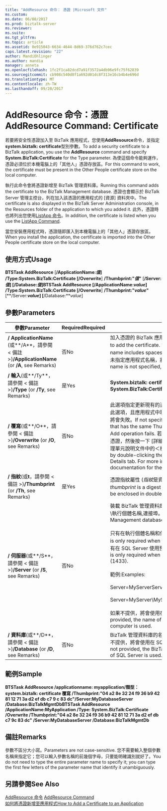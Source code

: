 ```yaml
---
title: "AddResource 命令： 憑證 |Microsoft 文件"
ms.custom: 
ms.date: 06/08/2017
ms.prod: biztalk-server
ms.reviewer: 
ms.suite: 
ms.tgt_pltfrm: 
ms.topic: article
ms.assetid: 0e915043-6634-4644-8d69-376d762c7cec
caps.latest.revision: "22"
author: MandiOhlinger
ms.author: mandia
manager: anneta
ms.openlocfilehash: 1fc2f1ca82dcd7a91f3572a4db96e9fc75f62839
ms.sourcegitcommit: cb908c540d8f1a692d01dc8f313e16cb4b4e696d
ms.translationtype: MT
ms.contentlocale: zh-TW
ms.lasthandoff: 09/20/2017
---
```

# <a name="addresource-command-certificate"></a><span data-ttu-id="9c6f9-102">AddResource 命令：憑證</span><span class="sxs-lookup"><span data-stu-id="9c6f9-102">AddResource Command: Certificate</span></span>
<span data-ttu-id="9c6f9-103">若要將安全性憑證加入至 BizTalk 應用程式，您使用**AddResource**命令，並指定**system.biztalk: certificate**型別參數。</span><span class="sxs-lookup"><span data-stu-id="9c6f9-103">To add a security certificate to a BizTalk application, you use the **AddResource** command and specify **System.BizTalk:Certificate** for the Type parameter.</span></span> <span data-ttu-id="9c6f9-104">為使這個命令能夠運作，憑證必須位於本機電腦上的「其他人」憑證存放區。</span><span class="sxs-lookup"><span data-stu-id="9c6f9-104">For this command to work, the certificate must be present in the Other People certificate store on the local computer.</span></span>  
  
 <span data-ttu-id="9c6f9-105">執行此命令會將憑證新增至 BizTalk 管理資料庫。</span><span class="sxs-lookup"><span data-stu-id="9c6f9-105">Running this command adds the certificate to the BizTalk Management database.</span></span> <span data-ttu-id="9c6f9-106">憑證也會顯示於 BizTalk Server 管理主控台，列在加入該憑證的應用程式的 [資源] 資料夾中。</span><span class="sxs-lookup"><span data-stu-id="9c6f9-106">The certificate is also displayed in the BizTalk Server Administration console, in the Resources folder of the application to which you added it.</span></span> <span data-ttu-id="9c6f9-107">此外，憑證時也將列出您使用[ListApp 命令](../core/listapp-command.md)。</span><span class="sxs-lookup"><span data-stu-id="9c6f9-107">In addition, the certificate is listed when you use the [ListApp Command](../core/listapp-command.md).</span></span>  
  
 <span data-ttu-id="9c6f9-108">當您安裝應用程式時，憑證隨即匯入到本機電腦上的「其他人」憑證存放區。</span><span class="sxs-lookup"><span data-stu-id="9c6f9-108">When you install the application, the certificate is imported into the Other People certificate store on the local computer.</span></span>  
  
## <a name="usage"></a><span data-ttu-id="9c6f9-109">使用方式</span><span class="sxs-lookup"><span data-stu-id="9c6f9-109">Usage</span></span>  
 <span data-ttu-id="9c6f9-110">**BTSTask AddResource** [**/ApplicationName:***值*] **/Type:System.BizTalk:Certificate** [**/Overwrite**] **/Thumbprint:"***值***"** [**/Server:***值*] [**/Database:***值*]</span><span class="sxs-lookup"><span data-stu-id="9c6f9-110">**BTSTask AddResource** [**/ApplicationName:***value*] **/Type:System.BizTalk:Certificate** [**/Overwrite**] **/Thumbprint:"***value***"** [**/Server:***value*] [**/Database:***value*]</span></span>  
  
## <a name="parameters"></a><span data-ttu-id="9c6f9-111">參數</span><span class="sxs-lookup"><span data-stu-id="9c6f9-111">Parameters</span></span>  
  
|<span data-ttu-id="9c6f9-112">參數</span><span class="sxs-lookup"><span data-stu-id="9c6f9-112">Parameter</span></span>|<span data-ttu-id="9c6f9-113">Required</span><span class="sxs-lookup"><span data-stu-id="9c6f9-113">Required</span></span>|<span data-ttu-id="9c6f9-114">值</span><span class="sxs-lookup"><span data-stu-id="9c6f9-114">Value</span></span>|  
|---------------|--------------|-----------|  
|<span data-ttu-id="9c6f9-115">**/ ApplicationName** (或**/A**，請參閱 < 備註 >)</span><span class="sxs-lookup"><span data-stu-id="9c6f9-115">**/ApplicationName** (or **/A**, see Remarks)</span></span>|<span data-ttu-id="9c6f9-116">否</span><span class="sxs-lookup"><span data-stu-id="9c6f9-116">No</span></span>|<span data-ttu-id="9c6f9-117">加入憑證的 BizTalk 應用程式的名稱。</span><span class="sxs-lookup"><span data-stu-id="9c6f9-117">Name of the BizTalk application to which to add the certificate.</span></span> <span data-ttu-id="9c6f9-118">如果名稱包含空格，您必須將它括在雙引號 (") 中。</span><span class="sxs-lookup"><span data-stu-id="9c6f9-118">If the name includes spaces, you must enclose it in double quotation marks (").</span></span> <span data-ttu-id="9c6f9-119">若未指定應用程式名稱，將使用群組預設的 BizTalk 應用程式。</span><span class="sxs-lookup"><span data-stu-id="9c6f9-119">If the application name is not specified, the default BizTalk application for the group is used.</span></span>|  
|<span data-ttu-id="9c6f9-120">**/ 輸入**(或**/Ty**，請參閱 < 備註 >)</span><span class="sxs-lookup"><span data-stu-id="9c6f9-120">**/Type** (or **/Ty**, see Remarks)</span></span>|<span data-ttu-id="9c6f9-121">是</span><span class="sxs-lookup"><span data-stu-id="9c6f9-121">Yes</span></span>|<span data-ttu-id="9c6f9-122">**System.biztalk: certificate** （此值不區分大小寫）。</span><span class="sxs-lookup"><span data-stu-id="9c6f9-122">**System.BizTalk:Certificate** (This value is not case-sensitive.)</span></span>|  
|<span data-ttu-id="9c6f9-123">**/ 覆寫**(或**/O**，請參閱 < 備註 >)</span><span class="sxs-lookup"><span data-stu-id="9c6f9-123">**/Overwrite** (or **/O**, see Remarks)</span></span>|<span data-ttu-id="9c6f9-124">否</span><span class="sxs-lookup"><span data-stu-id="9c6f9-124">No</span></span>|<span data-ttu-id="9c6f9-125">此選項指定更新現有的憑證。</span><span class="sxs-lookup"><span data-stu-id="9c6f9-125">Option to update an existing certificate.</span></span> <span data-ttu-id="9c6f9-126">若未指定此選項，且應用程式中現有的憑證其 [指紋] 屬性與所加入的憑證相同，加入作業將會失敗。</span><span class="sxs-lookup"><span data-stu-id="9c6f9-126">If not specified, and a certificate already exists in the application that has the same Thumbprint property as the certificate being added, the Add operation fails.</span></span> <span data-ttu-id="9c6f9-127">若要查看 [指紋] 屬性，請在 [憑證] 嵌入式管理單元中按兩下憑證，然後按一下 [詳細資料] 索引標籤。如需詳細資訊，請參閱 [憑證] 嵌入式管理單元說明文件中的＜檢視憑證資訊＞。</span><span class="sxs-lookup"><span data-stu-id="9c6f9-127">You can view the Thumbprint property by double-clicking the certificate in the Certificates snap-in and clicking the Details tab. For more information, see "Viewing certificate information" in the documentation for the Certificates snap-in.</span></span>|  
|<span data-ttu-id="9c6f9-128">**/ 指紋**(或**t**，請參閱 < 備註 >)</span><span class="sxs-lookup"><span data-stu-id="9c6f9-128">**/Thumbprint** (or **/Th**, see Remarks)</span></span>|<span data-ttu-id="9c6f9-129">是</span><span class="sxs-lookup"><span data-stu-id="9c6f9-129">Yes</span></span>|<span data-ttu-id="9c6f9-130">憑證指紋屬性 (*指紋*是資料的摘要)。</span><span class="sxs-lookup"><span data-stu-id="9c6f9-130">Thumbprint property of the certificate (a *thumbprint* is a digest of data).</span></span> <span data-ttu-id="9c6f9-131">此值必須括在雙引號 (") 中。</span><span class="sxs-lookup"><span data-stu-id="9c6f9-131">This value must be enclosed in double quotation marks (").</span></span>|  
|<span data-ttu-id="9c6f9-132">**/ 伺服器**(或**/S**，請參閱 < 備註 >)</span><span class="sxs-lookup"><span data-stu-id="9c6f9-132">**/Server** (or **/S**, see Remarks)</span></span>|<span data-ttu-id="9c6f9-133">否</span><span class="sxs-lookup"><span data-stu-id="9c6f9-133">No</span></span>|<span data-ttu-id="9c6f9-134">裝載 BizTalk 管理資料庫之 SQL Server 執行個體的名稱，其格式為：伺服器名稱\執行個體名稱,連接埠。</span><span class="sxs-lookup"><span data-stu-id="9c6f9-134">Name of the SQL Server instance hosting the BizTalk Management database, in the form ServerName\InstanceName,Port.</span></span><br /><br /> <span data-ttu-id="9c6f9-135">只有在執行個體名稱和伺服器名稱不同時，才需要執行個體名稱。</span><span class="sxs-lookup"><span data-stu-id="9c6f9-135">Instance name is only required when the instance name is different than the server name.</span></span> <span data-ttu-id="9c6f9-136">只有在 SQL Server 使用預設值 (1433) 以外的連接埠編號時，才需要連接埠。</span><span class="sxs-lookup"><span data-stu-id="9c6f9-136">Port is only required when SQL Server uses a port number other than the default (1433).</span></span><br /><br /> <span data-ttu-id="9c6f9-137">範例:</span><span class="sxs-lookup"><span data-stu-id="9c6f9-137">Examples:</span></span><br /><br /> <span data-ttu-id="9c6f9-138">Server=MyServer</span><span class="sxs-lookup"><span data-stu-id="9c6f9-138">Server=MyServer</span></span><br /><br /> <span data-ttu-id="9c6f9-139">Server=MyServer\MySQLServer,1533</span><span class="sxs-lookup"><span data-stu-id="9c6f9-139">Server=MyServer\MySQLServer,1533</span></span><br /><br /> <span data-ttu-id="9c6f9-140">如果不提供，將會使用在本機電腦上執行的 SQL Server 執行個體的名稱。</span><span class="sxs-lookup"><span data-stu-id="9c6f9-140">If not provided, the name of the SQL Server instance running on the local computer is used.</span></span>|  
|<span data-ttu-id="9c6f9-141">**/ 資料庫**(或**/D**，請參閱 < 備註 >)</span><span class="sxs-lookup"><span data-stu-id="9c6f9-141">**/Database** (or **/D**, see Remarks)</span></span>|<span data-ttu-id="9c6f9-142">否</span><span class="sxs-lookup"><span data-stu-id="9c6f9-142">No</span></span>|<span data-ttu-id="9c6f9-143">BizTalk 管理資料庫的名稱。</span><span class="sxs-lookup"><span data-stu-id="9c6f9-143">Name of the BizTalk Management database.</span></span> <span data-ttu-id="9c6f9-144">如果不提供，將會使用在 SQL Server 本機執行個體中執行的 BizTalk 管理資料庫。</span><span class="sxs-lookup"><span data-stu-id="9c6f9-144">If not provided, the BizTalk Management database running in the local instance of SQL Server is used.</span></span>|  
  
## <a name="sample"></a><span data-ttu-id="9c6f9-145">範例</span><span class="sxs-lookup"><span data-stu-id="9c6f9-145">Sample</span></span>  
 <span data-ttu-id="9c6f9-146">**BTSTask AddResource /applicationname: myapplication/類型： system.biztalk: certificate 覆寫 /Thumbprint:"04 a2 8e 32 24 f9 36 b9 42 81 12 71 3a d2 ef db c7 9 c 83 dc"/Server:MyDatabaseServer /Database:BizTalkMgmtDb**</span><span class="sxs-lookup"><span data-stu-id="9c6f9-146">**BTSTask AddResource /ApplicationName:MyApplication /Type: System.BizTalk:Certificate  /Overwrite /Thumbprint:"04 a2 8e 32 24 f9 36 b9 42 81 12 71 3a d2 ef db c7 9c 83 dc" /Server:MyDatabaseServer /Database:BizTalkMgmtDb**</span></span>  
  
## <a name="remarks"></a><span data-ttu-id="9c6f9-147">備註</span><span class="sxs-lookup"><span data-stu-id="9c6f9-147">Remarks</span></span>  
 <span data-ttu-id="9c6f9-148">參數不區分大小寫。</span><span class="sxs-lookup"><span data-stu-id="9c6f9-148">Parameters are not case-sensitive.</span></span> <span data-ttu-id="9c6f9-149">您不需要輸入整個參數名稱來指定它；您可以輸入參數名稱的前幾個字母，只要能明確識別就好了。</span><span class="sxs-lookup"><span data-stu-id="9c6f9-149">You do not need to type the entire parameter name to specify it; you can type the first few letters of the parameter name that identify it unambiguously.</span></span>  
  
## <a name="see-also"></a><span data-ttu-id="9c6f9-150">另請參閱</span><span class="sxs-lookup"><span data-stu-id="9c6f9-150">See Also</span></span>  
 <span data-ttu-id="9c6f9-151">[AddResource 命令](../core/addresource-command.md) </span><span class="sxs-lookup"><span data-stu-id="9c6f9-151">[AddResource Command](../core/addresource-command.md) </span></span>  
 [<span data-ttu-id="9c6f9-152">如何將憑證新增至應用程式</span><span class="sxs-lookup"><span data-stu-id="9c6f9-152">How to Add a Certificate to an Application</span></span>](../core/how-to-add-a-certificate-to-an-application.md)